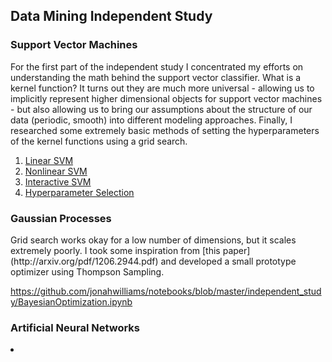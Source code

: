 <h2>Data Mining Independent Study</h2>


<h3>Support Vector Machines</h3>
<p>For the first part of the independent study I concentrated my efforts on understanding the math behind the support vector classifier. What is a kernel function?  It turns out they are much more universal - allowing us to implicitly represent higher dimensional objects for support vector machines - but also allowing us to bring our assumptions about the structure of our data (periodic, smooth) into different modeling approaches.  Finally, I researched some extremely basic methods of setting the hyperparameters of the kernel functions using a grid search.
</p>

1. [Linear SVM](https://github.com/jonahwilliams/notebooks/blob/master/independent_study/SupportVectorMachines.ipynb)
2. [Nonlinear SVM](https://github.com/jonahwilliams/notebooks/blob/master/independent_study/KernelMethodsII.ipynb)
3. [Interactive SVM](http://bl.ocks.org/jonahwilliams/e3eef13a85774df70e18)
4. [Hyperparameter Selection](https://github.com/jonahwilliams/notebooks/blob/master/independent_study/HyperParameterSelection.ipynb)


<h3>Gaussian Processes</h3>
Grid search works okay for a low number of dimensions, but it scales extremely poorly.  I took some inspiration from [this paper](http://arxiv.org/pdf/1206.2944.pdf) and developed a small prototype optimizer using Thompson Sampling.

https://github.com/jonahwilliams/notebooks/blob/master/independent_study/BayesianOptimization.ipynb


<h3>Artificial Neural Networks</h3>
<li>
